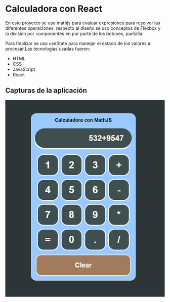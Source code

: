 # Calculadora con React
En este proyecto se uso mathjs para evaluar expresiones para resolver las diferentes operaciones, respecto al diseño se uso conceptos de Flexbox y la división por componentes en por parte de los botones, pantalla.

Para finalizar se uso useState para manejar el estado de los valores a procesar.Las tecnologías usadas fueron:

- HTML
- CSS
- JavaScript
- React

## Capturas de la aplicación
![](screenshots/bg1.PNG)
